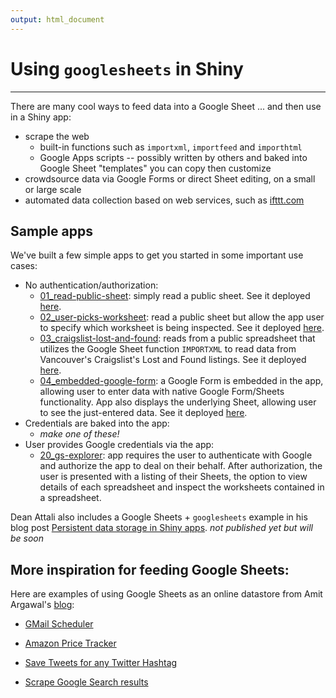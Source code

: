 ```yaml
---
output: html_document
---
```


<!-- README.md is generated from README.Rmd. Please edit that file -->

# Using `googlesheets` in Shiny

---

There are many cool ways to feed data into a Google Sheet ... and then use in a Shiny app:

  * scrape the web
    - built-in functions such as `importxml`, `importfeed` and `importhtml`
    - Google Apps scripts -- possibly written by others and baked into Google Sheet "templates" you can copy then customize
  * crowdsource data via Google Forms or direct Sheet editing, on a small or large scale
  * automated data collection based on web services, such as [ifttt.com](https://ifttt.com)
  
## Sample apps

We've built a few simple apps to get you started in some important use cases:

  * No authentication/authorization:
    - [01_read-public-sheet](01_read-public-sheet): simply read a public sheet. See it deployed [here](https://jennybc.shinyapps.io/01_read-public-sheet).
    - [02_user-picks-worksheet](02_user-picks-worksheet): read a public sheet but allow the app user to specify which worksheet is being inspected. See it deployed [here](https://jennybc.shinyapps.io/02_user-picks-worksheet).
    - [03_craigslist-lost-and-found](03_craigslist-lost-and-found): reads from a public spreadsheet that utilizes the Google Sheet function `IMPORTXML` to read data from Vancouver's Craigslist's Lost and Found listings. See it deployed [here](https://jennybc.shinyapps.io/03_craigslist-lost-and-found).
    - [04_embedded-google-form](04_embedded-google-form): a Google Form is embedded in the app, allowing user to enter data with native Google Form/Sheets functionality. App also displays the underlying Sheet, allowing user to see the just-entered data. See it deployed [here](https://jennybc.shinyapps.io/04_embedded-google-form).
  * Credentials are baked into the app:
    - *make one of these!*
  * User provides Google credentials via the app:
    - [20_gs-explorer](20_gs-explorer): app requires the user to authenticate with Google and authorize the app to deal on their behalf. After authorization, the user is presented with a listing of their Sheets, the option to view details of each spreadsheet and inspect the worksheets contained in a spreadsheet.
    
Dean Attali also includes a Google Sheets + `googlesheets` example in his blog post [Persistent data storage in Shiny apps](http://deanattali.com). *not published yet but will be soon*

## More inspiration for feeding Google Sheets:

Here are examples of using Google Sheets as an online datastore from Amit Argawal's [blog](http://www.labnol.org/tag/guide/):

  * [GMail Scheduler](http://www.labnol.org/internet/schedule-gmail-send-later/24867/)
  
  * [Amazon Price Tracker](http://www.labnol.org/internet/amazon-price-tracker/28156/)
  
  * [Save Tweets for any Twitter Hashtag](http://www.labnol.org/internet/save-twitter-hashtag-tweets/6505/)
  
  * [Scrape Google Search results](http://www.labnol.org/internet/google-web-scraping/28450/)
